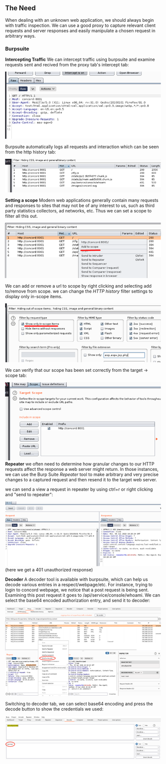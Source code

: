 ## The Need
When dealing with an unknown web application, we should always begin with traffic inspection.
We can use a good proxy to capture relevant client requests and server responses and easily manipulate a chosen request in arbitrary ways.

### Burpsuite
**Intercepting Traffic**
We can intercept traffic using burpsuite and examine requests sent and recived from the proxy tab's intercept tab:

![](../../Screenshots/t1-ss1.png)

Burpsuite automatically logs all requests and interaction which can be seen from the http history tab:

![](../../Screenshots/t1-ss2.png)

**Setting a scope**
Modern web applications generally contain many requests and responses to sites that may not be of any interest to us, such as third party statistics collectors, ad networks, etc.
Thus we can set a scope to filter all this out.

![](../../Screenshots/t1-ss3.png)

We can add or remove a url to scope by right clicking and selecting add to/remove from scope.
we can change the _HTTP history_ filter settings to display only in-scope items.

![](../../Screenshots/t1-ss4.png)

We can verify that our scope has been set correctly from the target -> scope tab:

![](../../Screenshots/t1-ss5.png)
**Repeater**
we often need to determine how granular changes to our HTTP requests affect the response a web server might return. In those instances, we can use the Burp Suite _Repeater_ tool to make arbitrary and very precise changes to a captured request and then resend it to the target web server.

we can send a view a request in repeater by using ctrl+r or right clicking and "send to repeater":

![](../../Screenshots/t1-ss6.png)
(here we get a 401 unauthorized response)


**Decoder**
A decoder tool is available with burpsuite, which can help us decode various entries in a respect/webpage/etc.
For instance, trying to login to concord webpage, we notice that a post request is being sent.
Examining this post request it goes to /api/service/console/whoami.
We can select the base64 encoded authorization entry, and send it to decoder:

![](../../Screenshots/t1-ss7.png)

Switching to decoder tab, we can select base64 encoding and press the decode button to show the credentials we used:

![](../../Screenshots/t1-ss8.png)